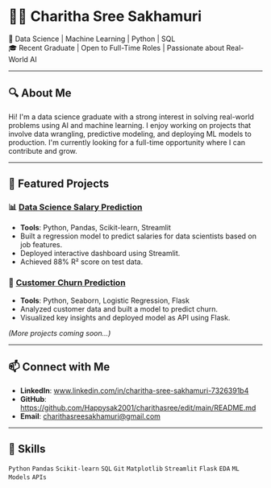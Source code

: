 # 👩‍💻 Charitha Sree Sakhamuri

📍 Data Science | Machine Learning | Python | SQL  
🎓 Recent Graduate | Open to Full-Time Roles | Passionate about Real-World AI

---

## 🔍 About Me
Hi! I'm a data science graduate with a strong interest in solving real-world problems using AI and machine learning. I enjoy working on projects that involve data wrangling, predictive modeling, and deploying ML models to production. I'm currently looking for a full-time opportunity where I can contribute and grow.

---

## 📁 Featured Projects

### 📊 [Data Science Salary Prediction](https://github.com/charithasree/salary-prediction)
- **Tools**: Python, Pandas, Scikit-learn, Streamlit
- Built a regression model to predict salaries for data scientists based on job features.
- Deployed interactive dashboard using Streamlit.
- Achieved 88% R² score on test data.

### 🔁 [Customer Churn Prediction](https://github.com/charithasree/churn-prediction)
- **Tools**: Python, Seaborn, Logistic Regression, Flask
- Analyzed customer data and built a model to predict churn.
- Visualized key insights and deployed model as API using Flask.

_(More projects coming soon...)_

---

## 📫 Connect with Me
- **LinkedIn**: www.linkedin.com/in/charitha-sree-sakhamuri-7326391b4
- **GitHub**: https://github.com/Happysak2001/charithasree/edit/main/README.md
- **Email**: charithasreesakhamuri@gmail.com

---

## 🧠 Skills
`Python` `Pandas` `Scikit-learn` `SQL` `Git` `Matplotlib` `Streamlit` `Flask` `EDA` `ML Models` `APIs`




